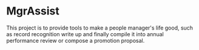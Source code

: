 # MgrAssist
This project is to provide tools to make a people manager's life good, such as record recognition write up and finally compile it into annual performance review or compose a promotion proposal.
